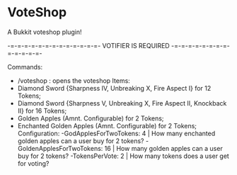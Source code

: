 VoteShop
========

A Bukkit voteshop plugin!

-=-=-=-=-=-=-=-=-=-=-=-=-=-
VOTIFIER IS REQUIRED
-=-=-=-=-=-=-=-=-=-=-=-=-=-

Commands:
- /voteshop : opens the voteshop
Items:
- Diamond Sword {Sharpness IV, Unbreaking X, Fire Aspect I} for 12 Tokens;
- Diamond Sword {Sharpness V, Unbreaking X, Fire Aspect II, Knockback II} for 16 Tokens;
- Golden Apples (Amnt. Configurable) for 2 Tokens;
- Enchanted Golden Apples (Amnt. Configurable) for 2 Tokens;
Configuration:
-GodApplesForTwoTokens: 4 | How many enchanted golden apples can a user buy for 2 tokens?
-GoldenApplesForTwoTokens: 16 | How many golden apples can a user buy for 2 tokens?
-TokensPerVote: 2 | How many tokens does a user get for voting?
